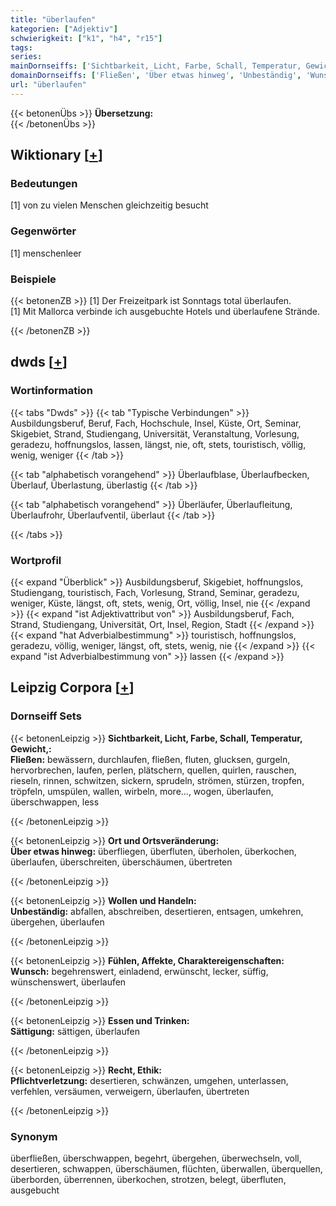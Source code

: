 ```yaml
---
title: "überlaufen"
kategorien: ["Adjektiv"]
schwierigkeit: ["k1", "h4", "r15"]
tags:
series:
mainDornseiffs: ['Sichtbarkeit, Licht, Farbe, Schall, Temperatur, Gewicht,', 'Ort und Ortsveränderung', 'Wollen und Handeln', 'Fühlen, Affekte, Charaktereigenschaften', 'Essen und Trinken', 'Recht, Ethik']
domainDornseiffs: ['Fließen', 'Über etwas hinweg', 'Unbeständig', 'Wunsch', 'Sättigung', 'Pflichtverletzung']
url: "überlaufen"
---
```


{{< betonenÜbs >}}
**Übersetzung:**  
{{< /betonenÜbs >}}

## Wiktionary [[+](https://de.wiktionary.org/wiki/überlaufen)]

### Bedeutungen
[1] von zu vielen Menschen gleichzeitig besucht  

### Gegenwörter
[1] menschenleer  

### Beispiele
{{< betonenZB >}}
[1] Der Freizeitpark ist Sonntags total überlaufen.  
[1] Mit Mallorca verbinde ich ausgebuchte Hotels und überlaufene Strände.  

{{< /betonenZB >}}


## dwds [[+](https://www.dwds.de/wb/überlaufen)]

### Wortinformation
{{< tabs "Dwds" >}}
{{< tab "Typische Verbindungen" >}}
Ausbildungsberuf, Beruf, Fach, Hochschule, Insel, Küste, Ort, Seminar, Skigebiet, Strand, Studiengang, Universität, Veranstaltung, Vorlesung, geradezu, hoffnungslos, lassen, längst, nie, oft, stets, touristisch, völlig, wenig, weniger
{{< /tab >}}

{{< tab "alphabetisch vorangehend" >}}
Überlaufblase, Überlaufbecken, Überlauf, Überlastung, überlastig
{{< /tab >}}

{{< tab "alphabetisch vorangehend" >}}
Überläufer, Überlaufleitung, Überlaufrohr, Überlaufventil, überlaut
{{< /tab >}}

{{< /tabs >}}

### Wortprofil
{{< expand "Überblick" >}} Ausbildungsberuf, Skigebiet, hoffnungslos, Studiengang, touristisch, Fach, Vorlesung, Strand, Seminar, geradezu, weniger, Küste, längst, oft, stets, wenig, Ort, völlig, Insel, nie {{< /expand >}}
{{< expand "ist Adjektivattribut von" >}} Ausbildungsberuf, Fach, Strand, Studiengang, Universität, Ort, Insel, Region, Stadt {{< /expand >}}
{{< expand "hat Adverbialbestimmung" >}} touristisch, hoffnungslos, geradezu, völlig, weniger, längst, oft, stets, wenig, nie {{< /expand >}}
{{< expand "ist Adverbialbestimmung von" >}} lassen {{< /expand >}}

## Leipzig Corpora [[+](https://corpora.uni-leipzig.de/en/res?word=überlaufen&corpusId=deu_newscrawl-public_2018)]

### Dornseiff Sets
{{< betonenLeipzig >}}
**Sichtbarkeit, Licht, Farbe, Schall, Temperatur, Gewicht,:**  
**Fließen:** bewässern, durchlaufen, fließen, fluten, glucksen, gurgeln, hervorbrechen, laufen, perlen, plätschern, quellen, quirlen, rauschen, rieseln, rinnen, schwitzen, sickern, sprudeln, strömen, stürzen, tropfen, tröpfeln, umspülen, wallen, wirbeln, more..., wogen, überlaufen, überschwappen, less  

{{< /betonenLeipzig >}}


{{< betonenLeipzig >}}
**Ort und Ortsveränderung:**  
**Über etwas hinweg:** überfliegen, überfluten, überholen, überkochen, überlaufen, überschreiten, überschäumen, übertreten  

{{< /betonenLeipzig >}}


{{< betonenLeipzig >}}
**Wollen und Handeln:**  
**Unbeständig:** abfallen, abschreiben, desertieren, entsagen, umkehren, übergehen, überlaufen  

{{< /betonenLeipzig >}}


{{< betonenLeipzig >}}
**Fühlen, Affekte, Charaktereigenschaften:**  
**Wunsch:** begehrenswert, einladend, erwünscht, lecker, süffig, wünschenswert, überlaufen  

{{< /betonenLeipzig >}}


{{< betonenLeipzig >}}
**Essen und Trinken:**  
**Sättigung:** sättigen, überlaufen  

{{< /betonenLeipzig >}}


{{< betonenLeipzig >}}
**Recht, Ethik:**  
**Pflichtverletzung:** desertieren, schwänzen, umgehen, unterlassen, verfehlen, versäumen, verweigern, überlaufen, übertreten  

{{< /betonenLeipzig >}}

### Synonym
überfließen, überschwappen, begehrt, übergehen, überwechseln, voll, desertieren, schwappen, überschäumen, flüchten, überwallen, überquellen, überborden, überrennen, überkochen, strotzen, belegt, überfluten, ausgebucht

